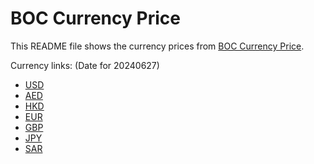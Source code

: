 # BOC Currency Price

This README file shows the currency prices from [BOC Currency Price](https://www.boc.cn/sourcedb/whpj/).

Currency links: (Date for 20240627)

- [USD](https://bocurrencyprice.techina.science/BOC_CURRENCY_PRICE/USD/20240627.json)
- [AED](https://bocurrencyprice.techina.science/BOC_CURRENCY_PRICE/AED/20240627.json)
- [HKD](https://bocurrencyprice.techina.science/BOC_CURRENCY_PRICE/HKD/20240627.json)
- [EUR](https://bocurrencyprice.techina.science/BOC_CURRENCY_PRICE/EUR/20240627.json)
- [GBP](https://bocurrencyprice.techina.science/BOC_CURRENCY_PRICE/GBP/20240627.json)
- [JPY](https://bocurrencyprice.techina.science/BOC_CURRENCY_PRICE/JPY/20240627.json)
- [SAR](https://bocurrencyprice.techina.science/BOC_CURRENCY_PRICE/SAR/20240627.json)
